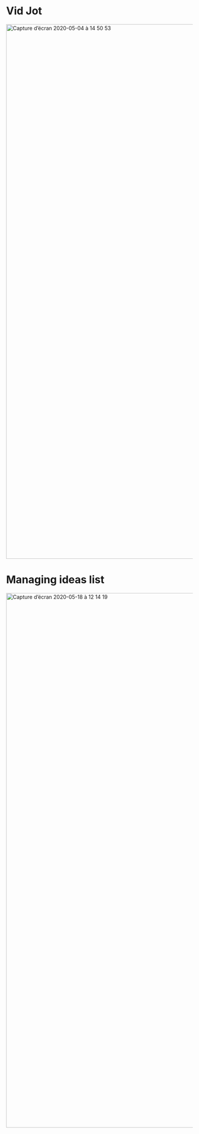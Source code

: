 # Vid Jot

<img width="1440" alt="Capture d’écran 2020-05-04 à 14 50 53" src="https://user-images.githubusercontent.com/59562121/80967508-c6906d00-8e16-11ea-9488-e32cbe6af363.png">

# Managing ideas list

<img width="1440" alt="Capture d’écran 2020-05-18 à 12 14 19" src="https://user-images.githubusercontent.com/59562121/82201929-64993280-9901-11ea-9d55-78f3e55f1af2.png">
